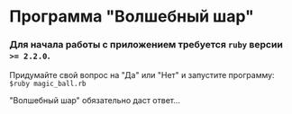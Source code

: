 # Программа "Волшебный шар"
### Для начала работы с приложением требуется `ruby` версии `>= 2.2.0`.
Придумайте свой вопрос на "Да" или "Нет" и запустите программу: `$ruby magic_ball.rb`

"Волшебный шар" обязательно даст ответ...
